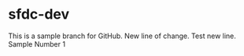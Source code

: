 # sfdc-dev

This is a sample branch for GitHub.
New line of change. 
Test new line. 
Sample Number 1
